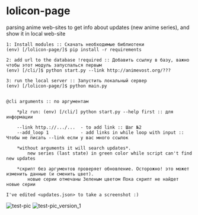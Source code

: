 # lolicon-page
parsing anime web-sites to get info about updates (new anime series), and show it in local web-site
```
1: Install modules :: Скачать необходимые библиотеки
(env) [/lolicon-page/]$ pip install -r requirements

2: add url to the database !required :: Добавить ссылку в базу, важно чтобы этот модуль запуспалься первым
(env) [/cli/]$ python start.py --link http://animevost.org/???

3: run the local server :: Запустить локальный сервер
(env) [/lolicon-page/]$ python main.py


@cli arguments :: по аргументам

    *plz run: (env) [/cli/] python start.py --help first :: для информации

    --link http.://.../...  - to add link :: Шаг №2
    --add_loop 1            - add links in while loop with input :: Чтобы не писать --link если у вас много ссылок

    *without arguments it will search updates*.
        new series (last state) in green color while script can't find new updates

    *скрипт без аргументов проверяет обновление. Осторожно! это может изменить данные (и сменить цвет).
        новые серии отмечаны Зеленым цветом Пока скрипт не найдет новые серии

I've edited <updates.json> to take a screenshot :)
```
![test-pic](https://raw.githubusercontent.com/hhiki/lolicon-page/dev/test-pic/lolicon-page.jpg)
![test-pic_version_1](https://raw.githubusercontent.com/hhiki/lolicon-page/dev/test-pic/lolicon-page_v_1.jpg)
